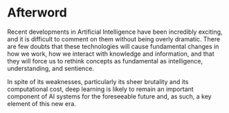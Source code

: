 # Afterword

Recent developments in Artificial Intelligence have been incredibly exciting, and it is difficult to comment on them without being overly dramatic. There are few doubts that these technologies will cause fundamental changes in how we work, how we interact with knowledge and information, and that they will force us to rethink concepts as fundamental as intelligence, understanding, and sentience.

In spite of its weaknesses, particularly its sheer brutality and its computational cost, deep learning is likely to remain an important component of AI systems for the foreseeable future and, as such, a key element of this new era.